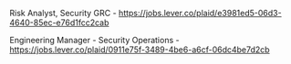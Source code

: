 Risk Analyst, Security GRC - https://jobs.lever.co/plaid/e3981ed5-06d3-4640-85ec-e76d1fcc2cab

Engineering Manager - Security Operations - https://jobs.lever.co/plaid/0911e75f-3489-4be6-a6cf-06dc4be7d2cb

